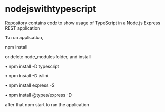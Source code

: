 # nodejswithtypescript
Repository contains code to show usage of TypeScript in a Node.js Express REST application 

To run application, 

npm install 

or delete node_modules folder, and install 

•	npm install -D typescript

•	npm install -D tslint

•	npm install express -S

•	npm install @types/express -D

after that npm start to run the application 
